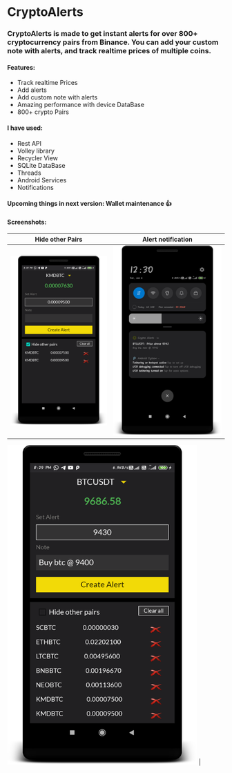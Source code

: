 # CryptoAlerts
### CryptoAlerts is made to get instant alerts for over 800+ cryptocurrency pairs from Binance. You can add your custom note with alerts, and track realtime prices of multiple coins. 

#### Features:
- Track realtime Prices
- Add alerts
- Add custom note with alerts
- Amazing performance with device DataBase
- 800+ crypto Pairs

#### I have used:
- Rest API
- Volley library
- Recycler View
- SQLite DataBase
- Threads
- Android Services
- Notifications

#### Upcoming things in next version: Wallet maintenance :+1:

#### Screenshots: 

Hide other Pairs             |  Alert notification
:-------------------------:|:-------------------------:
![](images/hidePairs.png)  |  ![](images/alert_notification.png)

<IMG src="images/note.png" width="440" height="740"/>  | 
